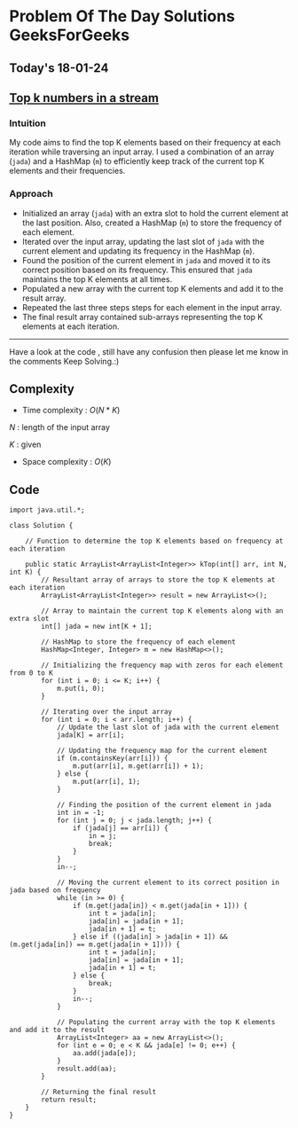 #  Problem Of The Day Solutions GeeksForGeeks

## Today's 18-01-24 
## [Top k numbers in a stream](https://www.geeksforgeeks.org/problems/top-k-numbers3425/1)

### Intuition
My code aims to find the top K elements based on their frequency at each iteration while traversing an input array. I used a combination of an array (`jada`) and a HashMap (`m`) to efficiently keep track of the current top K elements and their frequencies.

### Approach

- Initialized an array (`jada`) with an extra slot to hold the current element at the last position. Also, created a HashMap (`m`) to store the frequency of each element.
- Iterated over the input array, updating the last slot of `jada` with the current element and updating its frequency in the HashMap (`m`).
- Found the position of the current element in `jada` and moved it to its correct position based on its frequency. This ensured that `jada` maintains the top K elements at all times.
- Populated a new array with the current top K elements and add it to the result array.
- Repeated the last three steps steps for each element in the input array.
- The final result array contained sub-arrays representing the top K elements at each iteration.

---
Have a look at the code , still have any confusion then please let me know in the comments
Keep Solving.:)

## Complexity
- Time complexity : $O(N*K)$
<!-- Add your time complexity here, e.g. $$O())$$ -->
$N$ : length of the input array

$K$ : given
- Space complexity : $O(K)$
<!-- Add your space complexity here, e.g. $$O(n)$$ -->

## Code
```
import java.util.*;

class Solution {
    
    // Function to determine the top K elements based on frequency at each iteration
    
    public static ArrayList<ArrayList<Integer>> kTop(int[] arr, int N, int K) {
        // Resultant array of arrays to store the top K elements at each iteration
        ArrayList<ArrayList<Integer>> result = new ArrayList<>();

        // Array to maintain the current top K elements along with an extra slot
        int[] jada = new int[K + 1];

        // HashMap to store the frequency of each element
        HashMap<Integer, Integer> m = new HashMap<>();

        // Initializing the frequency map with zeros for each element from 0 to K
        for (int i = 0; i <= K; i++) {
            m.put(i, 0);
        }

        // Iterating over the input array
        for (int i = 0; i < arr.length; i++) {
            // Update the last slot of jada with the current element
            jada[K] = arr[i];

            // Updating the frequency map for the current element
            if (m.containsKey(arr[i])) {
                m.put(arr[i], m.get(arr[i]) + 1);
            } else {
                m.put(arr[i], 1);
            }

            // Finding the position of the current element in jada
            int in = -1;
            for (int j = 0; j < jada.length; j++) {
                if (jada[j] == arr[i]) {
                    in = j;
                    break;
                }
            }
            in--;

            // Moving the current element to its correct position in jada based on frequency
            while (in >= 0) {
                if (m.get(jada[in]) < m.get(jada[in + 1])) {
                    int t = jada[in];
                    jada[in] = jada[in + 1];
                    jada[in + 1] = t;
                } else if ((jada[in] > jada[in + 1]) && (m.get(jada[in]) == m.get(jada[in + 1]))) {
                    int t = jada[in];
                    jada[in] = jada[in + 1];
                    jada[in + 1] = t;
                } else {
                    break;
                }
                in--;
            }

            // Populating the current array with the top K elements and add it to the result
            ArrayList<Integer> aa = new ArrayList<>();
            for (int e = 0; e < K && jada[e] != 0; e++) {
                aa.add(jada[e]);
            }
            result.add(aa);
        }

        // Returning the final result
        return result;
    }
}

```

